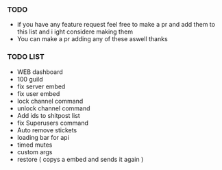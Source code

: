 ### TODO

-   if you have any feature request feel free to make a pr and add them to this list and i ight considere making them
-   You can make a pr adding any of these aswell thanks

### TODO LIST

-   WEB dashboard
-   100 guild
-   fix server embed
-   fix user embed
-   lock channel command
-   unlock channel command
-   Add ids to shitpost list
-   fix Superusers command
-   Auto remove stickets
-   loading bar for api
-   timed mutes
-   custom args
-   restore ( copys a embed and sends it again )
